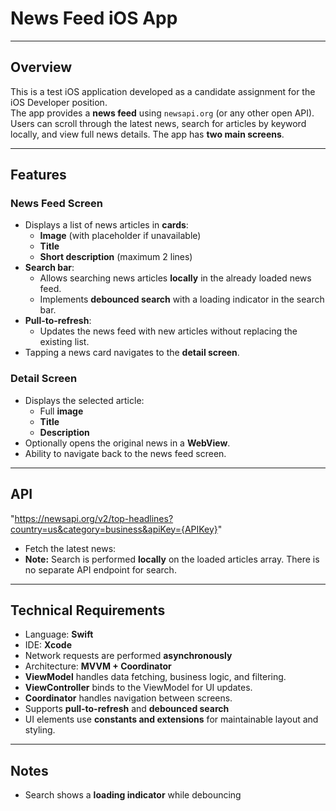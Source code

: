# News Feed iOS App

---

## Overview
This is a test iOS application developed as a candidate assignment for the iOS Developer position.  
The app provides a **news feed** using `newsapi.org` (or any other open API). Users can scroll through the latest news, search for articles by keyword locally, and view full news details. The app has **two main screens**.

---

## Features

### News Feed Screen
- Displays a list of news articles in **cards**:
  - **Image** (with placeholder if unavailable)
  - **Title**
  - **Short description** (maximum 2 lines)
- **Search bar**:
  - Allows searching news articles **locally** in the already loaded news feed.
  - Implements **debounced search** with a loading indicator in the search bar.
- **Pull-to-refresh**:
  - Updates the news feed with new articles without replacing the existing list.
- Tapping a news card navigates to the **detail screen**.

### Detail Screen
- Displays the selected article:
  - Full **image**
  - **Title**
  - **Description**
- Optionally opens the original news in a **WebView**.
- Ability to navigate back to the news feed screen.

---

## API
"https://newsapi.org/v2/top-headlines?country=us&category=business&apiKey={APIKey}"
- Fetch the latest news:
-  **Note:** Search is performed **locally** on the loaded articles array. There is no separate API endpoint for search.

---

## Technical Requirements

- Language: **Swift**
- IDE: **Xcode**
- Network requests are performed **asynchronously** 
- Architecture: **MVVM + Coordinator**
- **ViewModel** handles data fetching, business logic, and filtering.
- **ViewController** binds to the ViewModel for UI updates.
- **Coordinator** handles navigation between screens.
- Supports **pull-to-refresh** and **debounced search**
- UI elements use **constants and extensions** for maintainable layout and styling.

---

## Notes

- Search shows a **loading indicator** while debouncing

